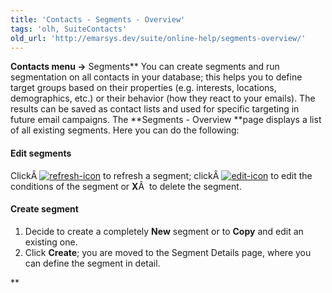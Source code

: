 ```yaml
---
title: 'Contacts - Segments - Overview'
tags: 'olh, SuiteContacts'
old_url: 'http://emarsys.dev/suite/online-help/segments-overview/'
---
```


**Contacts menu ->** Segments** You can create segments and run segmentation on all contacts in your database; this helps you to define target groups based on their properties (e.g. interests, locations, demographics, etc.) or their behavior (how they react to your emails). The results can be saved as contact lists and used for specific targeting in future email campaigns. The **Segments - Overview **page displays a list of all existing segments. Here you can do the following:

#### Edit segments

 ClickÂ [![refresh-icon](/assets/images/refresh-icon.png)](/assets/images/refresh-icon.png) to refresh a segment; clickÂ [![edit-icon](/assets/images/edit-icon.png)](/assets/images/edit-icon.png) to edit the conditions of the segment or **X**Â  to delete the segment.

#### Create segment

1. Decide to create a completely **New** segment or to **Copy** and edit an existing one.
2. Click **Create**; you are moved to the Segment Details page, where you can define the segment in detail.

**